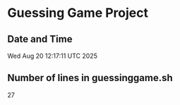 # Guessing Game Project

## Date and Time
Wed Aug 20 12:17:11 UTC 2025

## Number of lines in guessinggame.sh
27
